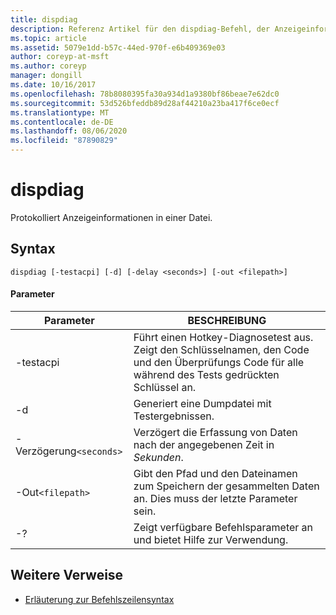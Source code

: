 ```yaml
---
title: dispdiag
description: Referenz Artikel für den dispdiag-Befehl, der Anzeigeinformationen in einer Datei protokolliert.
ms.topic: article
ms.assetid: 5079e1dd-b57c-44ed-970f-e6b409369e03
author: coreyp-at-msft
ms.author: coreyp
manager: dongill
ms.date: 10/16/2017
ms.openlocfilehash: 78b8080395fa30a934d1a9380bf86beae7e62dc0
ms.sourcegitcommit: 53d526bfeddb89d28af44210a23ba417f6ce0ecf
ms.translationtype: MT
ms.contentlocale: de-DE
ms.lasthandoff: 08/06/2020
ms.locfileid: "87890829"
---
```

# <a name="dispdiag"></a>dispdiag

Protokolliert Anzeigeinformationen in einer Datei.

## <a name="syntax"></a>Syntax

```
dispdiag [-testacpi] [-d] [-delay <seconds>] [-out <filepath>]
```

#### <a name="parameters"></a>Parameter

| Parameter | BESCHREIBUNG |
| --------- | ----------- |
| -testacpi | Führt einen Hotkey-Diagnosetest aus. Zeigt den Schlüsselnamen, den Code und den Überprüfungs Code für alle während des Tests gedrückten Schlüssel an. |
| -d | Generiert eine Dumpdatei mit Testergebnissen. |
| -Verzögerung`<seconds>` | Verzögert die Erfassung von Daten nach der angegebenen Zeit in *Sekunden*. |
| -Out`<filepath>`  | Gibt den Pfad und den Dateinamen zum Speichern der gesammelten Daten an. Dies muss der letzte Parameter sein. |
| -? | Zeigt verfügbare Befehlsparameter an und bietet Hilfe zur Verwendung. |

## <a name="additional-references"></a>Weitere Verweise

- [Erläuterung zur Befehlszeilensyntax](command-line-syntax-key.md)
